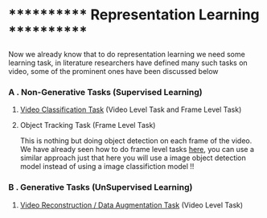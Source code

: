 # **********  Representation Learning  **********

Now we already know that to do representation learning we need some learning task, in literature researchers have defined many such tasks on video, some of the prominent ones have been discussed below 

### A . Non-Generative Tasks (Supervised Learning)
1. [Video Classification Task](https://khetansarvesh.medium.com/video-classification-fc07152ad770) (Video Level Task and Frame Level Task)

2. Object Tracking Task (Frame Level Task)

    This is nothing but doing object detection on each frame of the video. We have already seen how to do frame level tasks [here](https://khetansarvesh.medium.com/video-classification-fc07152ad770#3dd0), you can use a similar 
    approach just that here you will use a image object detection model instead of using a image classifiction model !!

### B . Generative Tasks (UnSupervised Learning)
1. [Video Reconstruction / Data Augmentation Task](https://medium.com/p/b0a73ff3396f/edit) (Video Level Task)
